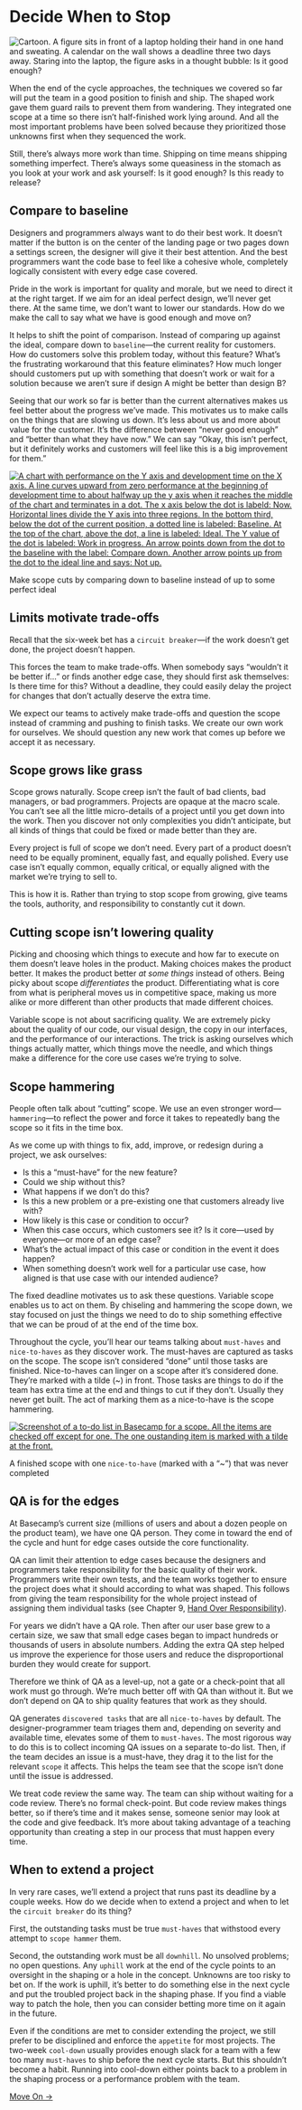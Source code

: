 # Decide When to Stop

![Cartoon. A figure sits in front of a laptop holding their hand in one hand and sweating. A calendar on the wall shows a deadline three two days away. Staring into the laptop, the figure asks in a thought bubble: Is it good enough?](intro_cartoon-05df8762bc8fd85d9569643ebce62197e9326bd1fc4bf3c3a89faec8f94eae81.png)

When the end of the cycle approaches, the techniques we covered so far will put the team in a good position to finish and ship. The shaped work gave them guard rails to prevent them from wandering. They integrated one scope at a time so there isn’t half-finished work lying around. And all the most important problems have been solved because they prioritized those unknowns first when they sequenced the work.

Still, there’s always more work than time. Shipping on time means shipping something imperfect. There’s always some queasiness in the stomach as you look at your work and ask yourself: Is it good enough? Is this ready to release?

## Compare to baseline

Designers and programmers always want to do their best work. It doesn’t matter if the button is on the center of the landing page or two pages down a settings screen, the designer will give it their best attention. And the best programmers want the code base to feel like a cohesive whole, completely logically consistent with every edge case covered.

Pride in the work is important for quality and morale, but we need to direct it at the right target. If we aim for an ideal perfect design, we’ll never get there. At the same time, we don’t want to lower our standards. How do we make the call to say what we have is good enough and move on?

It helps to shift the point of comparison. Instead of comparing up against the ideal, compare down to `baseline`—the current reality for customers. How do customers solve this problem today, without this feature? What’s the frustrating workaround that this feature eliminates? How much longer should customers put up with something that doesn’t work or wait for a solution because we aren’t sure if design A might be better than design B?

Seeing that our work so far is better than the current alternatives makes us feel better about the progress we’ve made. This motivates us to make calls on the things that are slowing us down. It’s less about us and more about value for the customer. It’s the difference between “never good enough” and “better than what they have now.” We can say “Okay, this isn’t perfect, but it definitely works and customers will feel like this is a big improvement for them.”

[![A chart with performance on the Y axis and development time on the X axis. A line curves upward from zero performance at the beginning of development time to about halfway up the y axis when it reaches the middle of the chart and terminates in a dot. The x axis below the dot is labeld: Now. Horizontal lines divide the Y axis into three regions. In the bottom third, below the dot of the current position, a dotted line is labeled: Baseline. At the top of the chart, above the dot, a line is labeled: Ideal. The Y value of the dot is labeled: Work in progress. An arrow points down from the dot to the baseline with the label: Compare down. Another arrow points up from the dot to the ideal line and says: Not up.](compare_to_baseline-ff521686dc8ea60cb9587d072409f5ee8bba79ca269e0fb04963b930699fb62d.jpg)](compare_to_baseline-ff521686dc8ea60cb9587d072409f5ee8bba79ca269e0fb04963b930699fb62d.jpg)

Make scope cuts by comparing down to baseline instead of up to some perfect ideal

## Limits motivate trade-offs

Recall that the six-week bet has a `circuit breaker`—if the work doesn’t get done, the project doesn’t happen.

This forces the team to make trade-offs. When somebody says “wouldn’t it be better if…” or finds another edge case, they should first ask themselves: Is there time for this? Without a deadline, they could easily delay the project for changes that don’t actually deserve the extra time.

We expect our teams to actively make trade-offs and question the scope instead of cramming and pushing to finish tasks. We create our own work for ourselves. We should question any new work that comes up before we accept it as necessary.

## Scope grows like grass

Scope grows naturally. Scope creep isn’t the fault of bad clients, bad managers, or bad programmers. Projects are opaque at the macro scale. You can’t see all the little micro-details of a project until you get down into the work. Then you discover not only complexities you didn’t anticipate, but all kinds of things that could be fixed or made better than they are.

Every project is full of scope we don’t need. Every part of a product doesn’t need to be equally prominent, equally fast, and equally polished. Every use case isn’t equally common, equally critical, or equally aligned with the market we’re trying to sell to.

This is how it is. Rather than trying to stop scope from growing, give teams the tools, authority, and responsibility to constantly cut it down.

## Cutting scope isn’t lowering quality

Picking and choosing which things to execute and how far to execute on them doesn’t leave holes in the product. Making choices makes the product better. It makes the product better *at some things* instead of others. Being picky about scope *differentiates* the product. Differentiating what is core from what is peripheral moves us in competitive space, making us more alike or more different than other products that made different choices.

Variable scope is not about sacrificing quality. We are extremely picky about the quality of our code, our visual design, the copy in our interfaces, and the performance of our interactions. The trick is asking ourselves which things actually matter, which things move the needle, and which things make a difference for the core use cases we’re trying to solve.

## Scope hammering

People often talk about “cutting” scope. We use an even stronger word—`hammering`—to reflect the power and force it takes to repeatedly bang the scope so it fits in the time box.

As we come up with things to fix, add, improve, or redesign during a project, we ask ourselves:

- Is this a “must-have” for the new feature?
- Could we ship without this?
- What happens if we don’t do this?
- Is this a new problem or a pre-existing one that customers already live with?
- How likely is this case or condition to occur?
- When this case occurs, which customers see it? Is it core—used by everyone—or more of an edge case?
- What’s the actual impact of this case or condition in the event it does happen?
- When something doesn’t work well for a particular use case, how aligned is that use case with our intended audience?

The fixed deadline motivates us to ask these questions. Variable scope enables us to act on them. By chiseling and hammering the scope down, we stay focused on just the things we need to do to ship something effective that we can be proud of at the end of the time box.

Throughout the cycle, you’ll hear our teams talking about `must-haves` and `nice-to-haves` as they discover work. The must-haves are captured as tasks on the scope. The scope isn’t considered “done” until those tasks are finished. Nice-to-haves can linger on a scope after it’s considered done. They’re marked with a tilde (~) in front. Those tasks are things to do if the team has extra time at the end and things to cut if they don’t. Usually they never get built. The act of marking them as a nice-to-have is the scope hammering.

[![Screenshot of a to-do list in Basecamp for a scope. All the items are checked off except for one. The one oustanding item is marked with a tilde at the front.](scope_with_maybes-1838d92cd3c87917932716ef6baaad023b5b968af9d3f316d257c5f08a3a71f8.png)](scope_with_maybes-1838d92cd3c87917932716ef6baaad023b5b968af9d3f316d257c5f08a3a71f8.png)

A finished scope with one `nice-to-have` (marked with a “~”) that was never completed

## QA is for the edges

At Basecamp’s current size (millions of users and about a dozen people on the product team), we have one QA person. They come in toward the end of the cycle and hunt for edge cases outside the core functionality.

QA can limit their attention to edge cases because the designers and programmers take responsibility for the basic quality of their work. Programmers write their own tests, and the team works together to ensure the project does what it should according to what was shaped. This follows from giving the team responsibility for the whole project instead of assigning them individual tasks (see Chapter 9, [Hand Over Responsibility](https://basecamp.com/shapeup/3.1-chapter-10)).

For years we didn’t have a QA role. Then after our user base grew to a certain size, we saw that small edge cases began to impact hundreds or thousands of users in absolute numbers. Adding the extra QA step helped us improve the experience for those users and reduce the disproportional burden they would create for support.

Therefore we think of QA as a level-up, not a gate or a check-point that all work must go through. We’re much better off with QA than without it. But we don’t depend on QA to ship quality features that work as they should.

QA generates `discovered tasks` that are all `nice-to-haves` by default. The designer-programmer team triages them and, depending on severity and available time, elevates some of them to `must-haves`. The most rigorous way to do this is to collect incoming QA issues on a separate to-do list. Then, if the team decides an issue is a must-have, they drag it to the list for the relevant `scope` it affects. This helps the team see that the scope isn’t done until the issue is addressed.

We treat code review the same way. The team can ship without waiting for a code review. There’s no formal check-point. But code review makes things better, so if there’s time and it makes sense, someone senior may look at the code and give feedback. It’s more about taking advantage of a teaching opportunity than creating a step in our process that must happen every time.

## When to extend a project

In very rare cases, we’ll extend a project that runs past its deadline by a couple weeks. How do we decide when to extend a project and when to let the `circuit breaker` do its thing?

First, the outstanding tasks must be true `must-haves` that withstood every attempt to `scope hammer` them.

Second, the outstanding work must be all `downhill`. No unsolved problems; no open questions. Any `uphill` work at the end of the cycle points to an oversight in the shaping or a hole in the concept. Unknowns are too risky to bet on. If the work is uphill, it’s better to do something else in the next cycle and put the troubled project back in the shaping phase. If you find a viable way to patch the hole, then you can consider betting more time on it again in the future.

Even if the conditions are met to consider extending the project, we still prefer to be disciplined and enforce the `appetite` for most projects. The two-week `cool-down` usually provides enough slack for a team with a few too many `must-haves` to ship before the next cycle starts. But this shouldn’t become a habit. Running into cool-down either points back to a problem in the shaping process or a performance problem with the team.

[Move On →](https://basecamp.com/shapeup/3.6-chapter-15)

